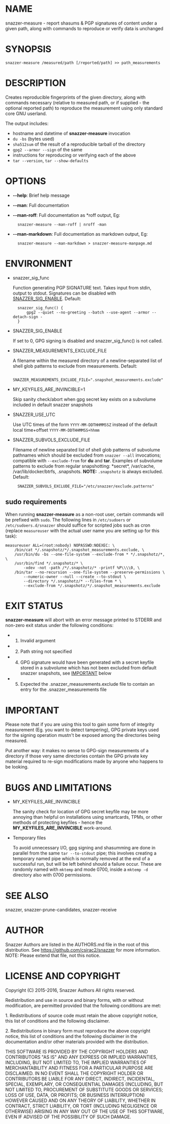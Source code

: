 # NAME

snazzer-measure - report shasums & PGP signatures of content under a given path,
along with commands to reproduce or verify data is unchanged

# SYNOPSIS

    snazzer-measure /measured/path [/reported/path] >> path_measurements

# DESCRIPTION

Creates reproducible fingerprints of the given directory, along with commands
necessary (relative to measured path, or if supplied - the optional reported
path) to reproduce the measurement using only standard core GNU userland.

The output includes:

- hostname and datetime of **snazzer-measure** invocation
- `du -bs` (bytes used)
- `sha512sum` of the result of a reproducible tarball of the directory
- `gpg2 --armor --sign` of the same
- instructions for reproducing or verifying each of the above
- `tar --version`, `tar --show-defaults`

# OPTIONS

- **--help**: Brief help message
- **--man**: Full documentation
- **--man-roff**: Full documentation as \*roff output, Eg:

        snazzer-measure --man-roff | nroff -man

- **--man-markdown**: Full documentation as markdown output, Eg:

        snazzer-measure --man-markdown > snazzer-measure-manpage.md

# ENVIRONMENT

- snazzer\_sig\_func

    Function generating PGP SIGNATURE text. Takes input from stdin, output to
    stdout. Signatures can be disabled with [SNAZZER\_SIG\_ENABLE](https://metacpan.org/pod/SNAZZER_SIG_ENABLE). Default:

        snazzer_sig_func() {
            gpg2 --quiet --no-greeting --batch --use-agent --armor --detach-sign -
        }

- SNAZZER\_SIG\_ENABLE

    If set to 0, GPG signing is disabled and snazzer\_sig\_func() is not called.

- SNAZZER\_MEASUREMENTS\_EXCLUDE\_FILE

    A filename within the measured directory of a newline-separated list of shell
    glob patterns to exclude from measurements. Default:

        SNAZZER_MEASUREMENTS_EXCLUDE_FILE=".snapshot_measurements.exclude"

- MY\_KEYFILES\_ARE\_INVINCIBLE=1

    Skip sanity check/abort when gpg secret key exists on a subvolume included in
    default snazzer snapshots

- SNAZZER\_USE\_UTC

    Use UTC times of the form `YYYY-MM-DDTHHMMSSZ` instead of the default local
    time+offset `YYYY-MM-DDTHHMMSS+hhmm`

- SNAZZER\_SUBVOLS\_EXCLUDE\_FILE

    Filename of newline separated list of shell glob patterns of subvolume pathnames
    which should be excluded from `snazzer --all` invocations; compatible with
    `--exclude-from` for **du** and **tar**.  Examples of subvolume patterns to
    exclude from regular snapshotting: \*secret\*, /var/cache, /var/lib/docker/btrfs,
    .snapshots.  **NOTE:** `.snapshotz` is always excluded.
    Default:

        SNAZZER_SUBVOLS_EXCLUDE_FILE="/etc/snazzer/exclude.patterns"

## sudo requirements

When running **snazzer-measure** as a non-root user, certain commands will be
prefixed with `sudo`. The following lines in `/etc/sudoers` or
`/etc/sudoers.d/snazzer` should suffice for scripted jobs such as cron (replace
`measureuser` with the actual user name you are setting up for this task):

    measureuser ALL=(root:nobody) NOPASSWD:NOEXEC: \
        /bin/cat */.snapshotz/*/.snapshot_measurements.exclude, \
        /usr/bin/du -bs --one-file-system --exclude-from * */.snapshotz/*, \
        /usr/bin/find */.snapshotz/* \
            -xdev -not -path /*/.snapshotz/* -printf %P\\\\0, \
        /bin/tar --no-recursion --one-file-system --preserve-permissions \
            --numeric-owner --null --create --to-stdout \
            --directory */.snapshotz/* --files-from * \
            --exclude-from */.snapshotz/*/.snapshot_measurements.exclude

# EXIT STATUS

**snazzer-measure** will abort with an error message printed to STDERR and
non-zero exit status under the following conditions:

- 1. Invalid argument
- 2. Path string not specified
- 4. GPG signature would have been generated with a secret keyfile stored
in a subvolume which has not been excluded from default snazzer snapshots, see
[IMPORTANT](https://metacpan.org/pod/IMPORTANT) below
- 5. Expected the .snazzer\_measurements.exclude file to contain an entry
for the .snazzer\_measurements file

# IMPORTANT

Please note that if you are using this tool to gain some form of integrity
measurement (Eg. you want to detect tampering), GPG private keys used for the
signing operation mustn't be exposed among the directories being measured.

Put another way: it makes no sense to GPG-sign measurements of a directory if
those very same directories contain the GPG private key material required to
re-sign modifications made by anyone who happens to be looking.

# BUGS AND LIMITATIONS

- MY\_KEYFILES\_ARE\_INVINCIBLE

    The sanity check for location of GPG secret keyfile may be more annoying than
    helpful on installations using smartcards, TPMs, or other methods of protecting
    keyfiles - hence the **MY\_KEYFILES\_ARE\_INVINCIBLE** work-around.

- Temporary files

    To avoid unnecessary I/O, gpg signing and shasumming are done in parallel from
    the same `tar --to-stdout` pipe; this involves creating a temporary named pipe
    which is normally removed at the end of a successful run, but will be left
    behind should a failure occur. These are randomly named with `mktemp` and mode
    0700, inside a `mktemp -d` directory also with 0700 permissions.

# SEE ALSO

snazzer, snazzer-prune-candidates, snazzer-receive

# AUTHOR

Snazzer Authors are listed in the AUTHORS.md file in the root of this
distribution. See https://github.com/csirac2/snazzer for more information.
NOTE: Please extend that file, not this notice.

# LICENSE AND COPYRIGHT

Copyright (C) 2015-2016, Snazzer Authors All rights reserved.

Redistribution and use in source and binary forms, with or without
modification, are permitted provided that the following conditions are met:

1\. Redistributions of source code must retain the above copyright notice, this
list of conditions and the following disclaimer.

2\. Redistributions in binary form must reproduce the above copyright notice,
this list of conditions and the following disclaimer in the documentation
and/or other materials provided with the distribution.

THIS SOFTWARE IS PROVIDED BY THE COPYRIGHT HOLDERS AND CONTRIBUTORS "AS IS" AND
ANY EXPRESS OR IMPLIED WARRANTIES, INCLUDING, BUT NOT LIMITED TO, THE IMPLIED
WARRANTIES OF MERCHANTABILITY AND FITNESS FOR A PARTICULAR PURPOSE ARE
DISCLAIMED. IN NO EVENT SHALL THE COPYRIGHT HOLDER OR CONTRIBUTORS BE LIABLE
FOR ANY DIRECT, INDIRECT, INCIDENTAL, SPECIAL, EXEMPLARY, OR CONSEQUENTIAL
DAMAGES (INCLUDING, BUT NOT LIMITED TO, PROCUREMENT OF SUBSTITUTE GOODS OR
SERVICES; LOSS OF USE, DATA, OR PROFITS; OR BUSINESS INTERRUPTION) HOWEVER
CAUSED AND ON ANY THEORY OF LIABILITY, WHETHER IN CONTRACT, STRICT LIABILITY,
OR TORT (INCLUDING NEGLIGENCE OR OTHERWISE) ARISING IN ANY WAY OUT OF THE USE
OF THIS SOFTWARE, EVEN IF ADVISED OF THE POSSIBILITY OF SUCH DAMAGE.
